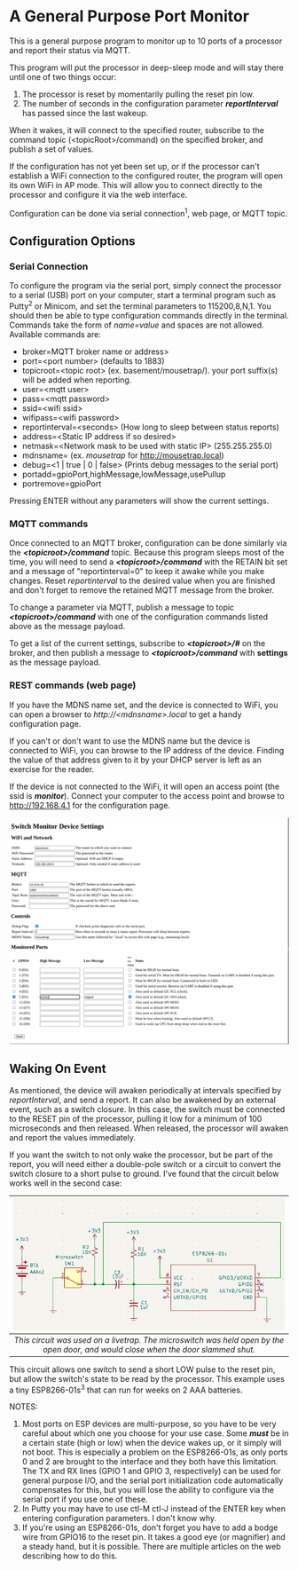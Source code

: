# A General Purpose Port Monitor
This is a general purpose program to monitor up to 10 ports of a processor and report their status via MQTT.

This program will put the processor in deep-sleep mode and will stay there until one of two things occur:
 1. The processor is reset by momentarily pulling the reset pin low.
 2. The number of seconds in the configuration parameter ***reportInterval*** has passed since the last wakeup.

When it wakes, it will connect to the specified router, subscribe to the command
topic (&lt;topicRoot&gt;/command) on the specified broker, and publish a set of values.

If the configuration has not yet been set up, or if the processor can't establish a WiFi connection to the configured router, the program will open its own WiFi in AP mode. This will allow you to connect directly to the processor and configure it via the web interface.
  
Configuration can be done via serial connection<sup>1</sup>, web page, or MQTT topic. 

## Configuration Options

### Serial Connection
To configure the program via the serial port, simply connect the processor to a serial (USB) port on your computer, start a terminal program such as Putty<sup>2</sup> or Minicom, and set the terminal parameters to 115200,8,N,1. You should then be able to type configuration commands directly in the terminal. Commands take the form of *name=value* and spaces are not allowed. Available commands are:

 - broker=MQTT broker name or address&gt;
 - port=&lt;port number&gt;   (defaults to 1883)
 - topicroot=&lt;topic root&gt; (ex. basement/mousetrap/). your port suffix(s) will be added when reporting.
 - user=&lt;mqtt user&gt;
 - pass=&lt;mqtt password&gt;
 - ssid=&lt;wifi ssid&gt;
 - wifipass=&lt;wifi password&gt;
 - reportinterval=&lt;seconds&gt; (How long to sleep between status reports)
 - address=&lt;Static IP address if so desired&gt;
 - netmask=&lt;Network mask to be used with static IP&gt; (255.255.255.0)
 - mdnsname=<Name to use for MDNS> (ex. *mousetrap* for http://mousetrap.local)
 - debug=&lt;1 | true | 0 | false&gt; (Prints debug messages to the serial port)
 - portadd=gpioPort,highMessage,lowMessage,usePullup
 - portremove=gpioPort

Pressing ENTER without any parameters will show the current settings.

### MQTT commands
Once connected to an MQTT broker, configuration can be done similarly via the 
***&lt;topicroot&gt;/command*** topic. Because this program sleeps most of the time, you will need
to send a ***&lt;topicroot&gt;/command*** with the RETAIN bit set and a message of "reportinterval=0"
to keep it awake while you make changes. Reset *reportinterval* to the desired value when you are finished
and don't forget to remove the retained MQTT message from the broker.

To change a parameter via MQTT, publish a message to topic ***&lt;topicroot&gt;/command*** with one of the configuration commands listed above as the message payload.

To get a list of the current settings, subscribe to ***&lt;topicroot&gt;/#*** on the broker, and then publish a message to ***&lt;topicroot&gt;/command*** with **settings** as the message payload.

### REST commands (web page)
If you have the MDNS name set, and the device is connected to WiFi, you can open a browser to *http://&lt;mdnsname&gt;.local* to get a handy configuration page.  

If you can't or don't want to use the MDNS name but the device is connected to WiFi, you can browse to the IP address of the device. Finding the value of that address given to it by your DHCP server is left as an exercise for the reader. 

If the device is not connected to the WiFi, it will open an access point (the ssid is ***monitor***). Connect your computer to the access point and browse to http://192.168.4.1 for the configuration page.

![This should be a helpful picture of the web page](resources/Settings%20Page%20Image.png)


## Waking On Event
As mentioned, the device will awaken periodically at intervals specified by *reportInterval*, and send a report.  It can also be awakened by an external event, such as a switch closure. In this case, the switch must be connected to the RESET pin of the processor, pulling it low for a minimum of 100 microseconds and then released.  When released, the processor will awaken and report the values immediately.

If you want the switch to not only wake the processor, but be part of the report, you will need either a double-pole switch or a circuit to convert the switch closure to a short pulse to ground.  I've found that the circuit below works well in the second case:

| ![Schematic of sample usage](resources/Wake%20on%20event.png) |
|:--:|
| *This circuit was used on a livetrap. The microswitch was held open by the open door, and would close when the door slammed shut.* |

This circuit allows one switch to send a short LOW pulse to the reset pin, but allow the switch's state to be read by the processor.  This example uses a tiny ESP8266-01s<sup>3</sup> that can run for weeks on 2 AAA batteries.

NOTES:
 1. Most ports on ESP devices are multi-purpose, so you have to be very careful about which one you choose for your use case. Some ***must*** be in a certain state (high or low) when the device wakes up, or it simply will not boot. This is especially a problem on the ESP8266-01s, as only ports 0 and 2 are brought to the interface and they both have this limitation. The TX and RX lines (GPIO 1 and GPIO 3, respectively) can be used for general purpose I/O, and the serial port initialization code automatically compensates for this, but you will lose the ability to configure via the serial port if you use one of these.
 2. In Putty you may have to use ctl-M ctl-J instead of the ENTER key when entering configuration parameters. I don't know why.
 3. If you're using an ESP8266-01s, don't forget you have to add a bodge wire from GPIO16 to the reset pin. It takes a good eye (or magnifier) and a steady hand, but it is possible. There are multiple articles on the web describing how to do this.

